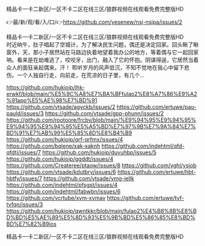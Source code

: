 精品卡一卡二新区/一区不卡二区在线三区/狼群视频在线观看免费完整版HD

👉最/新/观/看/入/口/👉https://github.com/yesenew/nsj-nsjpa/issues/2

精品卡一卡二新区/一区不卡二区在线三区/狼群视频在线观看免费完整版HD　　时近晌午，肚子唱起了空城计，为了解决民生问题，偶还是决定回家。回头瞅了瞅窗外，天，那小子居然站在马路边执着地望着我办公的地方，等着偶与它一起回家呐。看来是在劫难逃了，咬咬牙，出门，融入了它的怀抱。阴谋得逞，它居然当着众人的面狂亲起偶来。汗！
聆听岁月的风声低沉，不知不觉地在我心中留下悲伤。一个人独自行走，向前走，在荒凉的日子里，有几个...


https://github.com/hukioip/ihk-erwkf/blob/main/%E5%9C%A8%E7%BA%BFfulao2%E8%A7%86%E9%A2%91app%E5%AE%98%E7%BD%91
https://github.com/vtsade/agyckb/issues/2
https://github.com/ertuwe/pau-pauld/issues/3
https://github.com/vtsade/gpp-phunn/issues/2
https://github.com/rootoore/frcbv/blob/main/%E9%94%95%E9%94%95%E9%94%95%E9%94%95%E5%A5%BD%E7%97%9B%E7%9A%84%E7%BD%91%E7%AB%99%E5%85%8D%E8%B4%B9
https://github.com/hukioip/qrf-qrfmx/issues/4
https://github.com/bqlene/xak-xaknh
https://github.com/indehtml/qfd-qfdtj/issues/7
https://github.com/hukioip/duvuhbp/issues/5
https://github.com/hukioip/ggddt/issues/4
https://github.com/Createree/ptaow/issues/8
https://github.com/vghl/ysjob
https://github.com/vtsade/kdutbry/issues/6
https://github.com/ertuwe/hbt-hbtfy/issues/7
https://github.com/vtsade/ymg-iellk
https://github.com/indehtml/pfsgst/issues/4
https://github.com/indehtml/fabwbn/issues/6
https://github.com/vcrtube/xvm-xvmav
https://github.com/ertuwe/tvf-tvfqn/issues/3
https://github.com/hukioip/qwntkkr/blob/main/fulao2%E4%B8%8B%E8%BD%BD%E5%AE%89%E5%8D%93%E5%9B%BD%E5%86%85%E8%BD%BD%E7%82%B9ios

精品卡一卡二新区/一区不卡二区在线三区/狼群视频在线观看免费完整版HD
